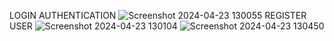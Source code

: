LOGIN AUTHENTICATION
![Screenshot 2024-04-23 130055](https://github.com/ArshPunisher/Notes-MERN/assets/86513926/211e86c4-8158-4713-afd8-905179c897e2)
REGISTER USER
![Screenshot 2024-04-23 130104](https://github.com/ArshPunisher/Notes-MERN/assets/86513926/75215879-697a-484f-9323-989aa2ed0c15)
![Screenshot 2024-04-23 130450](https://github.com/ArshPunisher/Notes-MERN/assets/86513926/d9f6c6ba-4c3e-4468-8ce8-23118686bdaf)
